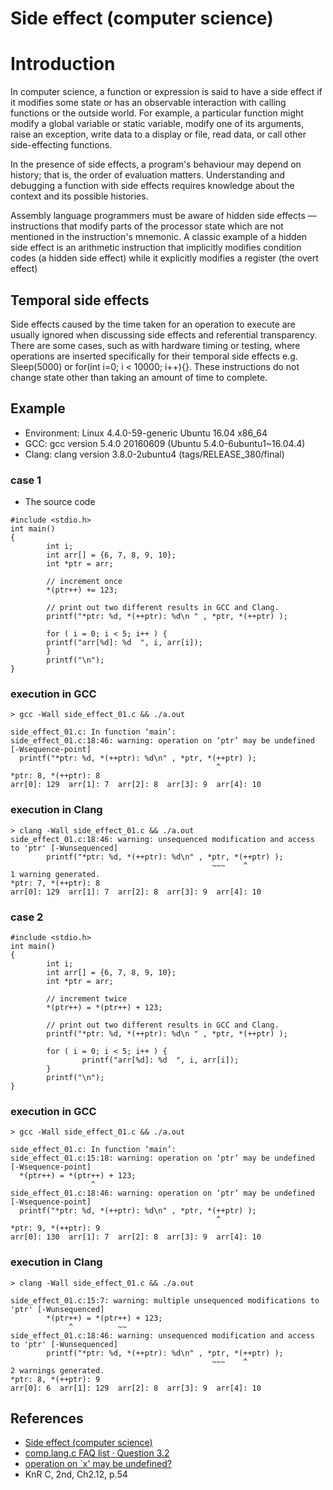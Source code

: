 # Side effect (computer science)

# Introduction
In computer science, a function or expression is said to have a side effect if it modifies some state or
has an observable interaction with calling functions or the outside world. For example, a particular
function might modify a global variable or static variable, modify one of its arguments, raise an exception,
write data to a display or file, read data, or call other side-effecting functions.

In the presence of side effects, a program's behaviour may depend on history; that is, the order of evaluation
matters. Understanding and debugging a function with side effects requires knowledge about the context and its
possible histories.

Assembly language programmers must be aware of hidden side effects — instructions that modify parts of the
processor state which are not mentioned in the instruction's mnemonic. A classic example of a hidden side
effect is an arithmetic instruction that implicitly modifies condition codes (a hidden side effect) while it
explicitly modifies a register (the overt effect)

## Temporal side effects

Side effects caused by the time taken for an operation to execute are usually ignored when discussing side effects
and referential transparency. There are some cases, such as with hardware timing or testing, where operations are
inserted specifically for their temporal side effects e.g. Sleep(5000) or for(int i=0; i < 10000; i++){}. These
instructions do not change state other than taking an amount of time to complete.

## Example

 * Environment: Linux 4.4.0-59-generic Ubuntu 16.04 x86_64
 * GCC: gcc version 5.4.0 20160609 (Ubuntu 5.4.0-6ubuntu1~16.04.4)
 * Clang: clang version 3.8.0-2ubuntu4 (tags/RELEASE_380/final)

### case 1
 * The source code

```clike=
#include <stdio.h>
int main()
{
        int i;
        int arr[] = {6, 7, 8, 9, 10};
        int *ptr = arr;

        // increment once
        *(ptr++) += 123;

        // print out two different results in GCC and Clang.
        printf("*ptr: %d, *(++ptr): %d\n " , *ptr, *(++ptr) );

        for ( i = 0; i < 5; i++ ) {
        printf("arr[%d]: %d  ", i, arr[i]);
        }
        printf("\n");
}
```
### execution in GCC

```shell=
> gcc -Wall side_effect_01.c && ./a.out

side_effect_01.c: In function ‘main’:
side_effect_01.c:18:46: warning: operation on ‘ptr’ may be undefined [-Wsequence-point]
  printf("*ptr: %d, *(++ptr): %d\n" , *ptr, *(++ptr) );
                                              ^
*ptr: 8, *(++ptr): 8
arr[0]: 129  arr[1]: 7  arr[2]: 8  arr[3]: 9  arr[4]: 10
```

### execution in Clang

```shell=
> clang -Wall side_effect_01.c && ./a.out
side_effect_01.c:18:46: warning: unsequenced modification and access to 'ptr' [-Wunsequenced]
        printf("*ptr: %d, *(++ptr): %d\n" , *ptr, *(++ptr) );
                                             ~~~    ^
1 warning generated.
*ptr: 7, *(++ptr): 8
arr[0]: 129  arr[1]: 7  arr[2]: 8  arr[3]: 9  arr[4]: 10
```


### case 2

```clike=
#include <stdio.h>
int main()
{
        int i;
        int arr[] = {6, 7, 8, 9, 10};
        int *ptr = arr;

        // increment twice
        *(ptr++) = *(ptr++) + 123;

        // print out two different results in GCC and Clang.
        printf("*ptr: %d, *(++ptr): %d\n " , *ptr, *(++ptr) );

        for ( i = 0; i < 5; i++ ) {
                printf("arr[%d]: %d  ", i, arr[i]);
        }
        printf("\n");
}
```

### execution in GCC

```shell=
> gcc -Wall side_effect_01.c && ./a.out

side_effect_01.c: In function ‘main’:
side_effect_01.c:15:18: warning: operation on ‘ptr’ may be undefined [-Wsequence-point]
  *(ptr++) = *(ptr++) + 123;
                  ^
side_effect_01.c:18:46: warning: operation on ‘ptr’ may be undefined [-Wsequence-point]
  printf("*ptr: %d, *(++ptr): %d\n" , *ptr, *(++ptr) );
                                              ^
*ptr: 9, *(++ptr): 9
arr[0]: 130  arr[1]: 7  arr[2]: 8  arr[3]: 9  arr[4]: 10
```

### execution in Clang

```shell=
> clang -Wall side_effect_01.c && ./a.out

side_effect_01.c:15:7: warning: multiple unsequenced modifications to 'ptr' [-Wunsequenced]
        *(ptr++) = *(ptr++) + 123;
             ^          ~~
side_effect_01.c:18:46: warning: unsequenced modification and access to 'ptr' [-Wunsequenced]
        printf("*ptr: %d, *(++ptr): %d\n" , *ptr, *(++ptr) );
                                             ~~~    ^
2 warnings generated.
*ptr: 8, *(++ptr): 9
arr[0]: 6  arr[1]: 129  arr[2]: 8  arr[3]: 9  arr[4]: 10
```


## References
 * [Side effect (computer science)](https://en.wikipedia.org/wiki/Side_effect_(computer_science))
 * [comp.lang.c FAQ list · Question 3.2](http://c-faq.com/expr/evalorder2.html)
 * [operation on `x' may be undefined?](https://bytes.com/topic/c/answers/222558-operation-x-may-undefined)
 * KnR C, 2nd, Ch2.12, p.54
